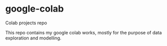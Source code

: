 # google-colab
Colab projects repo

This repo contains my google colab works, mostly for the purpose of data exploration and modelling. 
